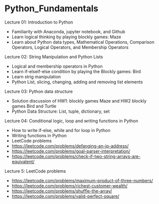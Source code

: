 # Python_Fundamentals

Lecture 01: Introduction to Python

- Familiarity with Anaconda, jupyter notebook, and Github
- Learn logical thinking by playing blockly games: Maze
- Learn about Python data types, Mathematical Operations, Comparison Operators, Logical Operators, and Membership Operators


Lecture 02: String Manipulation and Python Lists

- Logical and membership operators in Python
- Learn if-elseif-else condition by playing the Blockly games: Bird
- Learn strig manipulation
- Python List, slicing, changing, adding and removing list elements

Lecture 03: Python data structure

- Solution discussion of HW1: blockly games Maze and HW2 blockly games Bird and Turtle
- Python Data Structure: List, tuple, dictionary, set

Lecture 04: Conditional logic, loop and writing functions in Python

- How to write if-else, while and for loop in Python
- Writing functions in Python
- LeetCode problems
- https://leetcode.com/problems/defanging-an-ip-address/
- https://leetcode.com/problems/goal-parser-interpretation/
- https://leetcode.com/problems/check-if-two-string-arrays-are-equivalent/

Lecture 5: LeetCode problems

- https://leetcode.com/problems/maximum-product-of-three-numbers/
- https://leetcode.com/problems/richest-customer-wealth/
- https://leetcode.com/problems/shuffle-the-array/
- https://leetcode.com/problems/valid-perfect-square/

